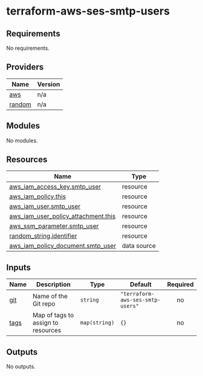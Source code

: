 # terraform-aws-ses-smtp-users

<!-- BEGIN_TF_DOCS -->
## Requirements

No requirements.

## Providers

| Name | Version |
|------|---------|
| <a name="provider_aws"></a> [aws](#provider\_aws) | n/a |
| <a name="provider_random"></a> [random](#provider\_random) | n/a |

## Modules

No modules.

## Resources

| Name | Type |
|------|------|
| [aws_iam_access_key.smtp_user](https://registry.terraform.io/providers/hashicorp/aws/latest/docs/resources/iam_access_key) | resource |
| [aws_iam_policy.this](https://registry.terraform.io/providers/hashicorp/aws/latest/docs/resources/iam_policy) | resource |
| [aws_iam_user.smtp_user](https://registry.terraform.io/providers/hashicorp/aws/latest/docs/resources/iam_user) | resource |
| [aws_iam_user_policy_attachment.this](https://registry.terraform.io/providers/hashicorp/aws/latest/docs/resources/iam_user_policy_attachment) | resource |
| [aws_ssm_parameter.smtp_user](https://registry.terraform.io/providers/hashicorp/aws/latest/docs/resources/ssm_parameter) | resource |
| [random_string.identifier](https://registry.terraform.io/providers/hashicorp/random/latest/docs/resources/string) | resource |
| [aws_iam_policy_document.smtp_user](https://registry.terraform.io/providers/hashicorp/aws/latest/docs/data-sources/iam_policy_document) | data source |

## Inputs

| Name | Description | Type | Default | Required |
|------|-------------|------|---------|:--------:|
| <a name="input_git"></a> [git](#input\_git) | Name of the Git repo | `string` | `"terraform-aws-ses-smtp-users"` | no |
| <a name="input_tags"></a> [tags](#input\_tags) | Map of tags to assign to resources | `map(string)` | `{}` | no |

## Outputs

No outputs.
<!-- END_TF_DOCS -->